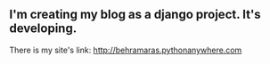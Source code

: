 ## I'm creating my blog as a django project. It's developing.
There is my site's link: http://behramaras.pythonanywhere.com
